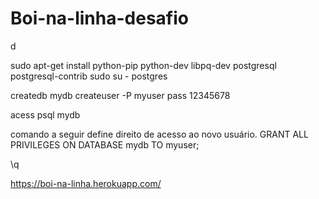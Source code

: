 # Boi-na-linha-desafio
d

sudo apt-get install python-pip python-dev libpq-dev postgresql postgresql-contrib
sudo su - postgres

createdb mydb
createuser -P myuser
pass 12345678

acess
psql mydb

 comando a seguir define direito de acesso ao novo usuário.
GRANT ALL PRIVILEGES ON DATABASE mydb TO myuser;

\q

https://boi-na-linha.herokuapp.com/
